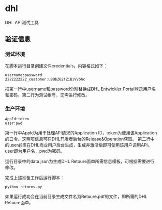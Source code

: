 # dhl
DHL API测试工具

## 验证信息
### 测试环境
在脚本运行目录创建文件credentials，内容格式如下：  
```
username:password
2222222222_customer:uBQbZ62!ZiBiVVbhc
```

把第一行中username和password分别替换成DHL Entwickler Portal登录用户名和密码。第二行为测试帐号，无需进行修改。  

### 生产环境
```
AppId:token
user:pwd
```
第一行中AppId为用于处理API请求的Application ID，token为使用该Application的口令，这两项信息可在DHL开发者后台的Release&Operation获取。
第二行中的user必须在DHL商业用户后台生成，生成并激活后即可使用该用户调用API。user即为用户名，pwd为密码。

运行目录中的data.json为生成DHL Retoure面单所需信息模板，可根据需要进行修改。

完成上述准备工作后运行脚本：
```
python returns.py
```
如果运行成功会在当前目录生成文件名为Retoure.pdf的文件，即所需的DHL Retoure面单。
